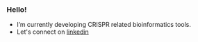 ### Hello!

- I’m currently developing CRISPR related bioinformatics tools.
- Let's connect on [linkedin](https://www.linkedin.com/in/ghahfarokhi/)
